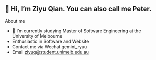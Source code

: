 👋 Hi, I’m Ziyu Qian. You can also call me Peter.
-----------
About me 
- 🌱 I’m currently studying Master of Software Engineering at the University of Melbourne
- Enthusiastic in Software and Website
- Contact me via Wechat gemini_ryuu
- Email ziyuq@student.unimelb.edu.au

<!---
ZIYUQ/ZIYUQ is a ✨ special ✨ repository because its `README.md` (this file) appears on your GitHub profile.
You can click the Preview link to take a look at your changes.
--->
